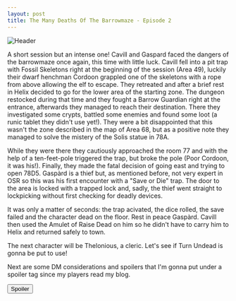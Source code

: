 ```yaml
---
layout: post
title: The Many Deaths Of The Barrowmaze - Episode 2
---
```

![Header](https://i.imgur.com/aRisWjg.jpg)

A short session but an intense one! Cavill and Gaspard faced the dangers of the barrowmaze once again, this time with little luck. Cavill fell into a pit trap with Fossil Skeletons right at the beginning of the session (Area 49), luckily their dwarf henchman Cordoon grappled one of the skeletons with a rope from above allowing the elf to escape. They retreated and after a brief rest in Helix decided to go for the lower area of the starting zone. The dungeon restocked during that time and they fought a Barrow Guardian right at the entrance, afterwards they managed to reach their destination. There they investigated some crypts, battled some enemies and found some loot (a runic tablet they didn't use yet!). They were a bit disappointed that this wasn't the zone described in the map of Area 68, but as a positive note they managed to solve the mistery of the Solis statue in 78A. 

<!--more--> 

While they were there they cautiously approached the room 77 and with the help of a ten-feet-pole triggered the trap, but broke the pole (Poor Cordoon, it was his!). Finally, they made the fatal decision of going east and trying to open 78D5. Gaspàrd is a thief but, as mentioned before, not very expert in OSR so this was his first encounter with a "Save or Die" trap. The door to the area is locked with a trapped lock and, sadly, the thief went straight to lockpicking without first checking for deadly devices. 

It was only a matter of seconds: the trap acivated, the dice rolled, the save failed and the character dead on the floor. Rest in peace Gaspàrd. Cavill then used the Amulet of Raise Dead on him so he didn't have to carry him to Helix and returned safely to town.

The next character will be Thelonious, a cleric. Let's see if Turn Undead is gonna be put to use!

Next are some DM considerations and spoilers that I'm gonna put under a spoiler tag since my players read my blog.


<button title="Click to show/hide content" type="button" onclick="if(document.getElementById('spoiler') .style.display=='none') {document.getElementById('spoiler') .style.display=''}else{document.getElementById('spoiler') .style.display='none'}">Spoiler</button>
<div id="spoiler" style="display:none; background: #4a4a4a;
  border-left: 10px solid #ccc;
  margin: 1.5em 10px;
  padding: 0.5em 10px;">
First of all I still have to decide if I want saving rolls for traps or not. The first one got triggered and luckily it turned out to be a monster one, but it could've been a bottomles one! I'm not sure I like "gotcha" traps like that that don't even allow saves. 
<br>
Secondly I tweaked some of the restock numbers. I'm ok with the dungeon being alive and persistent, but if following the book RAW a lot of beginning zones become a "hack and slash" excercise of patience with little to no progress. For example I was supposed to have 4 restocked rooms instead of only one when they fought the guardian. That woul've meant half an hour with no progress.
<br>
They still haven't met the Mongrelmen properly and they're always like one door away from some meaningful roleplay but I hope they'll meet them soon. I never actually introduced them to proper faction play. 
<br>
And lastly a general consideration about the players. I found it really amusing to see how Cavell went inside the opened room even after Gaspàrd died, and wanted to even open the sarcophagus contained inside. That would've meant risking the entire adventure just for getting some loot sooner. This is a curious phenomenon in my opinion and one that really taps into the whole Risk vs Reward concept of dungeons. Let's be real, once you're high enough level and have enough coinage to justify sleeping in taverns for years there's really no reason to push your luck for "just one more door", yet people still do it. Fascinating!  
</div>